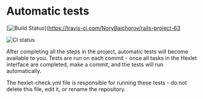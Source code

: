 # Automatic tests

[![Build Status](https://travis-ci.com/NoryBaichorov/rails-project-63.svg?branch=master)](https://travis-ci.com/NoryBaichorov/rails-project-63

![CI status](https://github.com/hexlet-boilerplates/ruby-gem/actions/workflows/master.yml/badge.svg)

After completing all the steps in the project, automatic tests will become available to you. Tests are run on each commit - once all tasks in the Hexlet interface are completed, make a commit, and the tests will run automatically.

The hexlet-check.yml file is responsible for running these tests - do not delete this file, edit it, or rename the repository.
